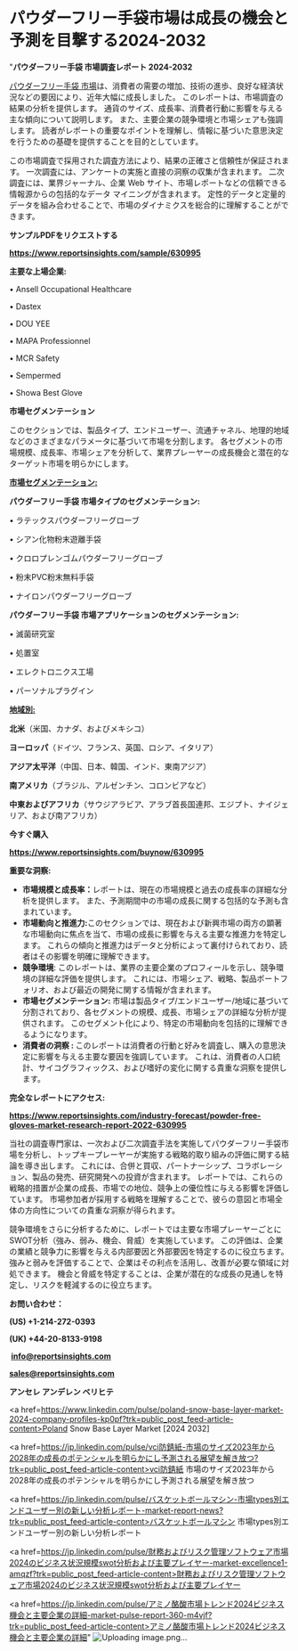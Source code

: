 # パウダーフリー手袋市場は成長の機会と予測を目撃する2024-2032

"<strong>パウダーフリー手袋 市場調査レポート 2024-2032</strong>

<a href=https://www.reportsinsights.com/sample/630995>パウダーフリー手袋 市場</a>は、消費者の需要の増加、技術の進歩、良好な経済状況などの要因により、近年大幅に成長しました。 このレポートは、市場調査の結果の分析を提供します。 通貨のサイズ、成長率、消費者行動に影響を与える主な傾向について説明します。 また、主要企業の競争環境と市場シェアも強調します。 読者がレポートの重要なポイントを理解し、情報に基づいた意思決定を行うための基礎を提供することを目的としています。

この市場調査で採用された調査方法により、結果の正確さと信頼性が保証されます。 一次調査には、アンケートの実施と直接の洞察の収集が含まれます。 二次調査には、業界ジャーナル、企業 Web サイト、市場レポートなどの信頼できる情報源からの包括的なデータ マイニングが含まれます。 定性的データと定量的データを組み合わせることで、市場のダイナミクスを総合的に理解することができます。

<strong><b>サンプルPDFをリクエストする</b></strong>

<a href=https://www.reportsinsights.com/sample/630995><strong><u>https://www.reportsinsights.com/sample/630995</u></strong></a>

<strong>主要な上場企業:</strong>

• Ansell Occupational Healthcare

• Dastex

• DOU YEE

• MAPA Professionnel

• MCR Safety

• Sempermed

• Showa Best Glove

<strong>市場セグメンテーション</strong>

このセクションでは、製品タイプ、エンドユーザー、流通チャネル、地理的地域などのさまざまなパラメータに基づいて市場を分割します。 各セグメントの市場規模、成長率、市場シェアを分析して、業界プレーヤーの成長機会と潜在的なターゲット市場を明らかにします。

<strong><u>市場セグメンテーション</u></strong><strong><u>:</u></strong>

<strong>パウダーフリー手袋 市場タイプのセグメンテーション:</strong>

• ラテックスパウダーフリーグローブ

• シアン化物粉末遊離手袋

• クロロプレンゴムパウダーフリーグローブ

• 粉末PVC粉末無料手袋

• ナイロンパウダーフリーグローブ

<strong>パウダーフリー手袋 市場アプリケーションのセグメンテーション:</strong>

• 滅菌研究室

• 処置室

• エレクトロニクス工場

• パーソナルプラグイン

<strong><u>地域別</u></strong><strong><u>:</u></strong>

<strong>北米</strong>（米国、カナダ、およびメキシコ）

<strong>ヨーロッパ</strong>（ドイツ、フランス、英国、ロシア、イタリア）

<strong>アジア太平洋</strong>（中国、日本、韓国、インド、東南アジア）

<strong>南アメリカ</strong>（ブラジル、アルゼンチン、コロンビアなど）

<strong>中東およびアフリカ</strong>（サウジアラビア、アラブ首長国連邦、エジプト、ナイジェリア、および南アフリカ）

<strong>今すぐ購入</strong>

<a href=https://www.reportsinsights.com/buynow/630995><strong><u>https://www.reportsinsights.com/buynow/630995</u></strong></a>

<strong>重要な洞察:</strong>
<ul>
  <li><strong>市場規模と成長率：</strong>レポートは、現在の市場規模と過去の成長率の詳細な分析を提供します。 また、予測期間中の市場の成長に関する包括的な予測も含まれています。</li>
  <li><strong>市場動向と推進力:</strong>このセクションでは、現在および新興市場の両方の顕著な市場動向に焦点を当て、市場の成長に影響を与える主要な推進力を特定します。 これらの傾向と推進力はデータと分析によって裏付けられており、読者はその影響を明確に理解できます。</li>
  <li><strong>競争環境</strong>: このレポートは、業界の主要企業のプロフィールを示し、競争環境の詳細な評価を提供します。 これには、市場シェア、戦略、製品ポートフォリオ、および最近の開発に関する情報が含まれます。</li>
  <li><strong>市場セグメンテーション: </strong>市場は製品タイプ/エンドユーザー/地域に基づいて分割されており、各セグメントの規模、成長、市場シェアの詳細な分析が提供されます。 このセグメント化により、特定の市場動向を包括的に理解できるようになります。</li>
  <li><strong>消費者の洞察 : </strong>このレポートは消費者の行動と好みを調査し、購入の意思決定に影響を与える主要な要因を強調しています。 これは、消費者の人口統計、サイコグラフィックス、および嗜好の変化に関する貴重な洞察を提供します。</li>
</ul>
<strong>完全なレポートにアクセス:</strong>

<a href=https://www.reportsinsights.com/industry-forecast/powder-free-gloves-market-research-report-2022-630995><strong><u><b>https://www.reportsinsights.com/industry-forecast/powder-free-gloves-market-research-report-2022-630995</b></u></strong></a>

当社の調査専門家は、一次および二次調査手法を実施してパウダーフリー手袋市場を分析し、トップキープレーヤーが実施する戦略的取り組みの評価に関する結論を導き出します。 これには、合併と買収、パートナーシップ、コラボレーション、製品の発売、研究開発への投資が含まれます。 レポートでは、これらの戦略的措置が企業の成長、市場での地位、競争上の優位性に与える影響を評価しています。 市場参加者が採用する戦略を理解することで、彼らの意図と市場全体の方向性についての貴重な洞察が得られます。

競争環境をさらに分析するために、レポートでは主要な市場プレーヤーごとにSWOT分析（強み、弱み、機会、脅威）を実施しています。 この評価は、企業の業績と競争力に影響を与える内部要因と外部要因を特定するのに役立ちます。 強みと弱みを評価することで、企業はその利点を活用し、改善が必要な領域に対処できます。 機会と脅威を特定することは、企業が潜在的な成長の見通しを特定し、リスクを軽減するのに役立ちます。

<strong>お問い合わせ：</strong>

<strong>(US) +1-214-272-0393</strong>

<strong>(UK) +44-20-8133-9198</strong>

<strong> </strong><a href=info@reportsinsights.com><strong><u>info@reportsinsights.com</u></strong></a>

<a href=sales@reportsinsights.com><strong><u>sales@reportsinsights.com</u></strong></a>

<strong>アンセレ アンデレン ベリヒテ</strong>

<a href=https://www.linkedin.com/pulse/poland-snow-base-layer-market-2024-company-profiles-kp0pf?trk=public_post_feed-article-content>Poland Snow Base Layer Market [2024 2032]</a>

<a href=https://jp.linkedin.com/pulse/vci防錆紙-市場のサイズ2023年から2028年の成長のポテンシャルを明らかにし予測される展望を解き放つ?trk=public_post_feed-article-content>vci防錆紙 市場のサイズ2023年から2028年の成長のポテンシャルを明らかにし予測される展望を解き放つ</a>

<a href=https://jp.linkedin.com/pulse/バスケットボールマシン-市場types別エンドユーザー別の新しい分析レポート-market-report-news?trk=public_post_feed-article-content>バスケットボールマシン 市場types別エンドユーザー別の新しい分析レポート</a>

<a href=https://jp.linkedin.com/pulse/財務およびリスク管理ソフトウェア市場2024のビジネス状況規模swot分析および主要プレイヤー-market-excellence1-amqzf?trk=public_post_feed-article-content>財務およびリスク管理ソフトウェア市場2024のビジネス状況規模swot分析および主要プレイヤー</a>

<a href=https://jp.linkedin.com/pulse/アミノ酪酸市場トレンド2024ビジネス機会と主要企業の詳細-market-pulse-report-360-m4vjf?trk=public_post_feed-article-content>アミノ酪酸市場トレンド2024ビジネス機会と主要企業の詳細</a>"
![Uploading image.png…]()

